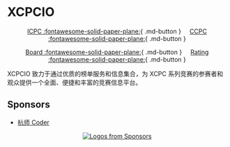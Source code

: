 # XCPCIO

<center>

[ICPC :fontawesome-solid-paper-plane:](./icpc){ .md-button }
&nbsp; &nbsp;
[CCPC :fontawesome-solid-paper-plane:](./ccpc){ .md-button }

[Board :fontawesome-solid-paper-plane:][board]{ .md-button }
&nbsp; &nbsp;
[Rating :fontawesome-solid-paper-plane:][rating]{ .md-button }

</center>

XCPCIO 致力于通过优质的榜单服务和信息集合，为 XCPC 系列竞赛的参赛者和观众提供一个全面、便捷和丰富的竞赛信息平台。

## Sponsors

* [杭师 Coder](./recommend/hznu-coder.md)

<p align="center">
  <a href="https://github.com/sponsors/Dup4">
    <img src='https://cdn.jsdelivr.net/gh/Dup4/static/sponsors-output/sponsors.svg' alt="Logos from Sponsors" />
  </a>
</p>

[board]: https://board.xcpcio.com
[rating]: https://board.xcpcio.com/rating
